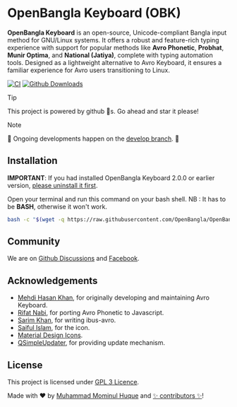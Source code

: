 # OpenBangla Keyboard (OBK)
**OpenBangla Keyboard** is an open-source, Unicode-compliant Bangla input method for GNU/Linux systems. It offers a robust and feature-rich typing experience with support for popular methods like **Avro Phonetic**, **Probhat**, **Munir Optima**, and **National (Jatiya)**, complete with typing automation tools. Designed as a lightweight alternative to Avro Keyboard, it ensures a familiar experience for Avro users transitioning to Linux.

[![CI](https://github.com/OpenBangla/OpenBangla-Keyboard/workflows/CI/badge.svg)](https://github.com/OpenBangla/OpenBangla-Keyboard/actions?query=workflow%3ACI+branch%3Amaster)
[![Github Downloads](https://img.shields.io/github/downloads/OpenBangla/OpenBangla-Keyboard/total.svg?label=GitHub%20Downloads)](https://github.com/OpenBangla/OpenBangla-Keyboard/releases)

> [!TIP]
> This project is powered by github 🌟s. Go ahead and star it please!

> [!NOTE]
> 🚧 Ongoing developments happen on the [develop branch](https://github.com/OpenBangla/OpenBangla-Keyboard/tree/develop). 🚧

## Installation
**IMPORTANT**: If you had installed OpenBangla Keyboard 2.0.0 or earlier version, [please uninstall it first](https://github.com/OpenBangla/OpenBangla-Keyboard/wiki/Uninstalling-OpenBangla-Keyboard).

Open your terminal and run this command on your bash shell. NB : It has to be **BASH**, otherwise it won't work.
```bash
bash -c "$(wget -q https://raw.githubusercontent.com/OpenBangla/OpenBangla-Keyboard/master/tools/install.sh -O -)"
```

## Community
We are on [Github Discussions](https://github.com/OpenBangla/OpenBangla-Keyboard/discussions) and [Facebook](https://www.facebook.com/openbanglakeyboard).

## Acknowledgements
- [Mehdi Hasan Khan](https://github.com/mugli), for originally developing and maintaining Avro Keyboard.
- [Rifat Nabi](https://github.com/torifat), for porting Avro Phonetic to Javascript.
- [Sarim Khan](https://github.com/sarim), for writing ibus-avro.
- [Saiful Islam](https://github.com/saaiful), for the icon.
- [Material Design Icons](https://material.io/resources/icons).
- [QSimpleUpdater](https://github.com/alex-spataru/QSimpleUpdater), for providing update mechanism.

## License
This project is licensed under [GPL 3 Licence](https://opensource.org/licenses/GPL-3.0).

Made with ❤️ by [Muhammad Mominul Huque](https://github.com/mominul) and [✨ contributors ✨](https://github.com/OpenBangla/OpenBangla-Keyboard/graphs/contributors)!
